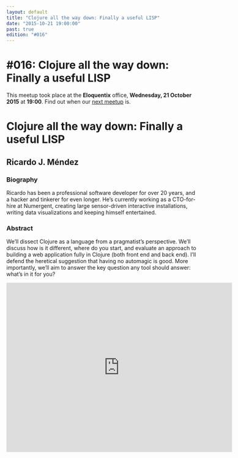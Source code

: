 ```yaml
---
layout: default
title: "Clojure all the way down: Finally a useful LISP"
date: "2015-10-21 19:00:00"
past: true
edition: "#016"
---
```


<div class="description">
  <h1><span class="edition-number">#016</span>: Clojure all the way down: Finally a useful LISP</h1>
  <p>This meetup took place at the <strong>Eloquentix</strong> office,
    <strong>Wednesday, 21 October 2015</strong> at <strong>19:00</strong>.
    Find out when our <a href="/next">next meetup</a> is.</p>
</div>

<div class="clear-fix"></div>

<div class="presentation">
  <h1>Clojure all the way down: Finally a useful LISP</h1>
  <div class="details">
    <div class="left">
      <div class="biography">
        <h2 class="speaker">Ricardo J. Méndez</h2>
        <h3>Biography</h3>
        <p>Ricardo has been a professional software developer for over 20 years,
        and a hacker and tinkerer for even longer. He’s currently working as a
        CTO-for-hire at Numergent, creating large sensor-driven interactive
        installations, writing data visualizations and keeping himself entertained.</p>
      </div>
      <div class="abstract">
        <h3>Abstract</h3>
        <p>We’ll dissect Clojure as a language from a pragmatist’s perspective.
        We’ll discuss how is it different, where do you start, and evaluate an
        approach to building a web application fully in Clojure (both front end
        and back end). I’ll defend the heretical suggestion that having no
        automagic is good. More importantly, we’ll aim to answer the key question
        any tool should answer: what’s in it for you?</p>
      </div>
    </div>
    <div class="right">
      <div class="slides">
        <script async class="speakerdeck-embed" data-id="d9b9f840984b4da49e70f442462aeafa" data-ratio="1.33333333333333" src="//speakerdeck.com/assets/embed.js"></script>
      </div>
      <div class="recording">
        <iframe width="590" height="442" src="https://www.youtube.com/embed/do-_nQL6tJg" frameborder="0" allowfullscreen></iframe>
      </div>
    </div>
  </div>
</div>
